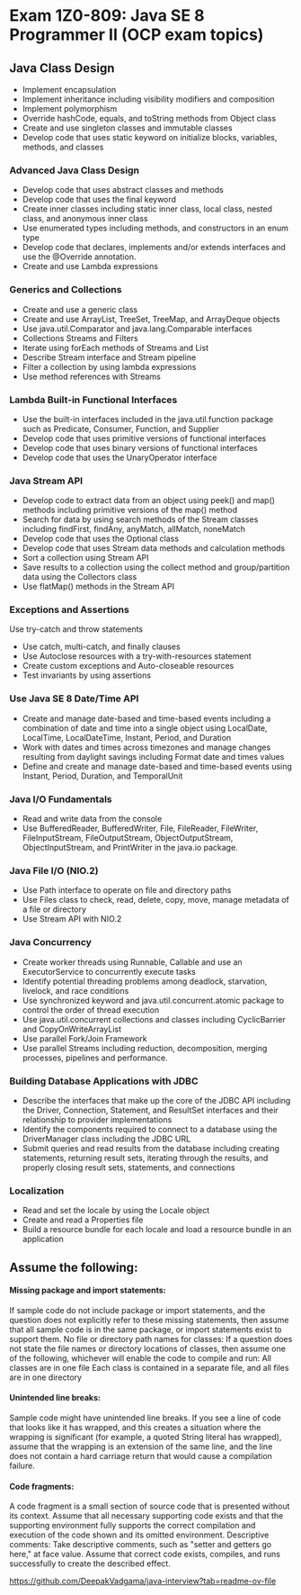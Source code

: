 # Exam 1Z0-809: Java SE 8 Programmer II (OCP exam topics)

## Java Class Design
- Implement encapsulation
- Implement inheritance including visibility modifiers and composition
- Implement polymorphism
- Override hashCode, equals, and toString methods from Object class
- Create and use singleton classes and immutable classes
- Develop code that uses static keyword on initialize blocks, variables, methods, and classes

### Advanced Java Class Design
- Develop code that uses abstract classes and methods
- Develop code that uses the final keyword
- Create inner classes including static inner class, local class, nested class, and anonymous inner class
- Use enumerated types including methods, and constructors in an enum type
- Develop code that declares, implements and/or extends interfaces and use the @Override annotation.
- Create and use Lambda expressions


### Generics and Collections
- Create and use a generic class
- Create and use ArrayList, TreeSet, TreeMap, and ArrayDeque objects
- Use java.util.Comparator and java.lang.Comparable interfaces
- Collections Streams and Filters
- Iterate using forEach methods of Streams and List
- Describe Stream interface and Stream pipeline
- Filter a collection by using lambda expressions
- Use method references with Streams

### Lambda Built-in Functional Interfaces
- Use  the built-in interfaces included in the java.util.function package such as Predicate, Consumer, Function, and Supplier
- Develop code that uses primitive versions of functional interfaces
- Develop code that uses binary versions of functional interfaces
- Develop code that uses the UnaryOperator interface

### Java Stream API
- Develop code to extract data from an object using peek() and map() methods including primitive versions of the map() method
- Search for data by using search methods of the Stream classes including findFirst, findAny, anyMatch, allMatch, noneMatch
- Develop code that uses the Optional class
- Develop code that uses Stream data methods and calculation methods
- Sort a collection using Stream API
- Save results to a collection using the collect method and group/partition data using the Collectors class
- Use flatMap() methods in the Stream API

### Exceptions and Assertions
Use try-catch and throw statements
- Use catch, multi-catch, and finally clauses
- Use Autoclose resources with a try-with-resources statement
- Create custom exceptions and Auto-closeable resources
- Test invariants by using assertions

### Use Java SE 8 Date/Time API
- Create and manage date-based and time-based events including a combination of date and time into a single object using LocalDate, LocalTime, LocalDateTime, Instant, Period, and Duration
- Work with dates and times across timezones and manage changes resulting from daylight savings including Format date and times values
- Define and create and manage date-based and time-based events using Instant, Period, Duration, and TemporalUnit

### Java I/O Fundamentals
- Read and write data from the console
- Use BufferedReader, BufferedWriter, File, FileReader, FileWriter, FileInputStream, FileOutputStream, ObjectOutputStream, ObjectInputStream, and PrintWriter in the java.io package.

### Java File I/O (NIO.2)
- Use Path interface to operate on file and directory paths
- Use Files class to check, read, delete, copy, move, manage metadata of a file or directory
- Use Stream API with NIO.2

### Java Concurrency
- Create worker threads using Runnable, Callable and use an ExecutorService to concurrently execute tasks
- Identify potential threading problems among deadlock, starvation, livelock, and race conditions
- Use synchronized keyword and java.util.concurrent.atomic package to control the order of thread execution
- Use java.util.concurrent collections and classes including CyclicBarrier and CopyOnWriteArrayList
- Use parallel Fork/Join Framework
- Use parallel Streams including reduction, decomposition, merging processes, pipelines and performance.

### Building Database Applications with JDBC
- Describe the interfaces that make up the core of the JDBC API including the Driver, Connection, Statement, and ResultSet interfaces and their relationship to provider implementations
- Identify the components required to connect to a database using the DriverManager class including the JDBC URL
- Submit queries and read results from the database including creating statements, returning result sets, iterating through the results, and properly closing result sets, statements, and connections

### Localization
- Read and set the locale by using the Locale object
- Create and read a Properties file
- Build a resource bundle for each locale and load a resource bundle in an application

## Assume the following:
#### Missing package and import statements:
If sample code do not include package or import statements, and the question does not explicitly refer to these missing statements, then assume that all sample code is in  the same package, or import statements exist to support them.
No file or directory path names for classes: If a question does not state the file names or directory locations of classes, then assume one of the following, whichever will enable the code to compile and run:
All classes are in one file
Each class is contained in a separate file, and all files are in one directory
#### Unintended line breaks:
Sample code might have unintended line breaks. If you see a line of code that looks like it has wrapped, and this creates a situation where the wrapping is significant (for example, a quoted String literal has wrapped), assume that the wrapping is an extension of the same line, and the line does not contain a hard carriage return that would cause a compilation failure.
#### Code fragments:
A code fragment is a small section of source code that is presented without its context. Assume that all necessary supporting code exists and that the supporting environment fully supports the correct compilation and execution of the code shown and its omitted environment.
Descriptive comments: Take descriptive comments, such as "setter and getters go here," at face value. Assume that correct code exists, compiles, and runs successfully to create the described effect.

https://github.com/DeepakVadgama/java-interview?tab=readme-ov-file
